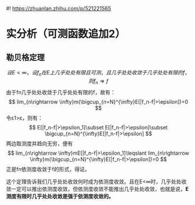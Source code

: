 #! https://zhuanlan.zhihu.com/p/521221565
# 实分析（可测函数追加2）
## 勒贝格定理
$$
设E<\infty，
设f_n在E上几乎处处有限且可测，且几乎处处收敛于几乎处处有限的f，则f_n\Rightarrow f
$$
由于fn几乎处处收敛于几乎处处有限的f，故有：
$$
lim_{n\rightarrow \infty}m(\bigcup_{n=N}^{\infty}E[|f_n-f|>\epsilon])=0
$$
令ε1>ε，则有：
$$
E[|f_n-f|>\epsilon_1]\subset E[|f_n-f|>\epsilon]\subset \bigcup_{n=N}^{\infty}E[|f_n-f|>\epsilon]
$$
两边取测度并趋向无穷，便有
$$
lim_{n\rightarrow \infty}mE[|f_n-f|>\epsilon_1]\leqslant lim_{n\rightarrow \infty}m(\bigcup_{n=N}^{\infty}E[|f_n-f|>\epsilon])=0
$$
正是fn依测度收敛于f的形式，得证。

这个定理告诉我们几乎处处收敛何时成为依测度收敛。且在E<∞时，几乎处处收敛一定可以推出依测度收敛，但依测度收敛不能推出几乎处处收敛，也就是说，__E测度有限时几乎处处收敛是强于依测度收敛的。__